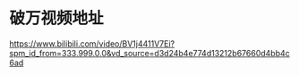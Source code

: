 # 破万视频地址
https://www.bilibili.com/video/BV1j4411V7Ei?spm_id_from=333.999.0.0&vd_source=d3d24b4e774d13212b67660d4bb4c6ad
